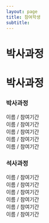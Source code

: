 ```yaml
---
layout: page
title: 참여학생
subtitle:
---
```


# 박사과정
# 박사과정
### 박사과정
이름 / 참여기간<br>
이름 / 참여기간<br>
이름 / 참여기간<br>
이름 / 참여기간<br>
이름 / 참여기간<br>

### 석사과정
이름 / 참여기간<br>
이름 / 참여기간<br>
이름 / 참여기간<br>
이름 / 참여기간<br>
이름 / 참여기간<br>
이름 / 참여기간<br>



